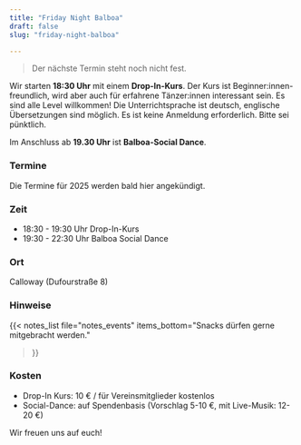 ```yaml
---
title: "Friday Night Balboa"
draft: false
slug: "friday-night-balboa"

---
```


> Der nächste Termin steht noch nicht fest.

Wir starten **18:30 Uhr** mit einem **Drop-In-Kurs**. Der Kurs ist Beginner:innen-freundlich, wird aber auch für erfahrene Tänzer:innen interessant sein. Es sind alle Level willkommen! Die Unterrichtsprache ist deutsch, englische Übersetzungen sind möglich. Es ist keine Anmeldung erforderlich. Bitte sei pünktlich.

Im Anschluss ab **19.30 Uhr** ist **Balboa-Social Dance**. 

### Termine
Die Termine für 2025 werden bald hier angekündigt.

### Zeit
- 18:30 - 19:30 Uhr Drop-In-Kurs
- 19:30 - 22:30 Uhr Balboa Social Dance

### Ort
Calloway (Dufourstraße 8)

### Hinweise
{{< notes_list file="notes_events"
items_bottom="Snacks dürfen gerne mitgebracht werden."
>}}

### Kosten
- Drop-In Kurs: 10 € / für Vereinsmitglieder kostenlos
- Social-Dance: auf Spendenbasis (Vorschlag 5-10 €, mit Live-Musik: 12-20 €)

Wir freuen uns auf euch! 
